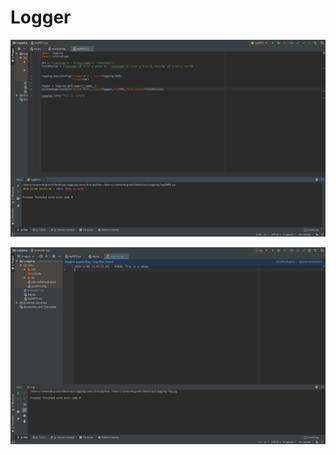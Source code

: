 # Logger

![Console Image](https://github.com/Connor-Francis/Logger/raw/master/Screen%20Shot%202018-12-05%20at%201.41.39%20PM.png)

![example.log Image](https://github.com/Connor-Francis/Logger/raw/master/Screen%20Shot%202018-12-05%20at%201.42.25%20PM.png)